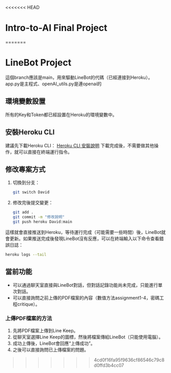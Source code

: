 <<<<<<< HEAD
# Intro-to-AI Final Project
=======
# LineBot Project

這個branch應該是main，用來驅動LineBot的代碼（已經連接到Heroku）。
app.py是主程式、openAI_utils.py是連openai的

## 環境變數設置
所有的Key和Token都已經設置在Heroku的環境變數中。

## 安裝Heroku CLI
建議先下載Heroku CLI：
[Heroku CLI 安裝說明](https://devcenter.heroku.com/articles/heroku-cli#install-the-heroku-cli)
下載完成後，不需要做其他操作，就可以直接在終端運行指令。

## 修改專案方式
1. 切換到分支：
    ```sh
    git switch David
    ```

2. 修改完後提交變更：
    ```sh
    git add .
    git commit -m "修改說明"
    git push heroku David:main
    ```

這樣就會直接推送到Heroku，等待運行完成（可能需要一些時間）後，LineBot就會更新。如果推送完成後發現LineBot沒有反應，可以在終端輸入以下命令查看錯誤日誌：
```sh
heroku logs --tail
```

## 當前功能

- 可以通過聊天室直接與LineBot對話，但對話記錄功能尚未完成，只能進行單次對話。
- 可以直接詢問之前上傳的PDF檔案的內容（數值方法assignment1-4，密碼工程critique）。

### 上傳PDF檔案的方法

1. 先將PDF檔案上傳到Line Keep。
2. 從聊天室選擇Line Keep的圖標，然後將檔案傳給LineBot（只能使用電腦）。
3. 成功上傳後，LineBot會回應“上傳成功”。
4. 之後可以直接詢問已上傳檔案的問題。

>>>>>>> 4cd0f16fa95f9636cf86546c79c8d0ffd3b4cc07
